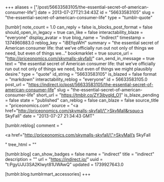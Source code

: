 +++
aliases = ["/post/56633583105/the-essential-secret-of-american-consumer-life"]
date = 2013-07-27T21:34:43Z
id = "56633583105"
slug = "the-essential-secret-of-american-consumer-life"
type = "tumblr-quote"

[tumblr]
note_count = 1.0
can_reply = false
is_blocks_post_format = false
should_open_in_legacy = true
can_like = false
interactability_blaze = "everyone"
display_avatar = true
blog_name = "indirect"
timestamp = 1374960883.0
reblog_key = "iBEfqsWH"
summary = "the essential secret of American consumer life: that we’ve officially run out not only of things we need, but even of things we..."
bookmarklet = true
source_url = "http://priceonomics.com/skymalls-skyfall/"
can_send_in_message = true
text = "the essential secret of American consumer life: that we’ve officially run out not only of things we need, but even of things we might plausibly desire."
type = "quote"
id_string = "56633583105"
is_blazed = false
format = "markdown"
interactability_reblog = "everyone"
id = 56633583105.0
post_url = "https://indirect.io/post/56633583105/the-essential-secret-of-american-consumer-life"
slug = "the-essential-secret-of-american-consumer-life"
short_url = "https://tmblr.co/ZY3jbyqld_O1"
is_blaze_pending = false
state = "published"
can_reblog = false
can_blaze = false
source_title = "priceonomics.com"
source = "<a href=\"http://priceonomics.com/skymalls-skyfall/\">SkyMall&rsquo;s SkyFall</a>"
date = "2013-07-27 21:34:43 GMT"

[tumblr.reblog]
comment = "<p><a href=\"http://priceonomics.com/skymalls-skyfall/\">SkyMall’s SkyFall</a></p>"
tree_html = ""

[tumblr.blog]
can_show_badges = false
name = "indirect"
title = "indirect"
description = ""
url = "https://indirect.io/"
uuid = "t:PgyUJU3SA2Klwyt81UWAwQ"
updated = 1739927643.0

[tumblr.blog.tumblrmart_accessories]
+++
